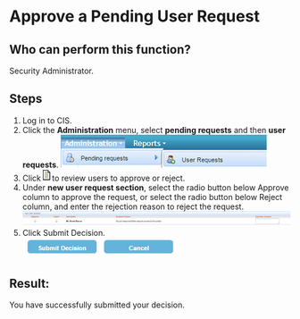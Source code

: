 # Approve a Pending User Request
## Who can perform this function?
Security Administrator.
## Steps
1. Log in to CIS.
2. Click the **Administration** menu, select **pending requests** and then **user requests**. ![](approvependinguserrequest2.png)
3. Click   ![](request-approve.png)to review users to approve or reject.
4. Under **new user request section**, select the radio button below Approve column to approve the request, or select the radio button below Reject column, and enter the rejection reason to reject the request. ![](1-4.png)
5. Click Submit Decision.   
![](1-5.png)

## Result: 
You have successfully submitted your decision.
